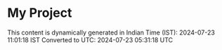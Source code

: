 # My Project

This content is dynamically generated in Indian Time (IST): 2024-07-23 11:01:18 IST
Converted to UTC: 2024-07-23 05:31:18 UTC
